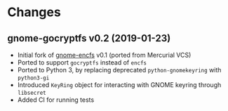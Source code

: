 # Changes

## gnome-gocryptfs v0.2 (2019-01-23)

* Initial fork of [gnome-encfs][gef] v0.1 (ported from Mercurial VCS)
* Ported to support `gocryptfs` instead of `encfs`
* Ported to Python 3, by replacing deprecated `python-gnomekeyring` with `python3-gi`
* Introduced `KeyRing` object for interacting with GNOME keyring through `libsecret`
* Added CI for running tests

[gef]: https://hg.sr.ht/~obensonne/gnome-encfs
